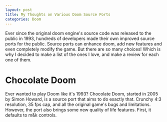 ```yaml
---
layout: post
title: My Thoughts on Various Doom Source Ports
categories: Doom
---
```

Ever since the original doom engine's source code was released to the public in 1993, hundreds of developers made their own improved source ports for the public. Source ports can enhance doom, add new features and even completely modify the game. But there are so many choices! Which is why I decided to make a list of the ones I love, and make a review for each one of them.

# Chocolate Doom
Ever wanted to play Doom like it's 1993? Chocolate Doom, started in 2005 by Simon Howard, is a source port that aims to do exactly that. Crunchy 4:3 resolution, 35 fps cap, and all the original game's bugs and limitations. However, the port also brings some new quality of life features. First, it defaults to m&k controls.
<!--stackedit_data:
eyJoaXN0b3J5IjpbLTEyNDYzMzMzNjMsMTcyNzU2NDM4OSwtMz
k2MDM3MDI0LDg3MzY5MDIzOCwtMTQxOTk3MzUwMiwyMDU3MTk1
NjAsLTkyNzkyODY4MiwxOTUxNjUzNDgyLDk1NDQ0MDk3MF19
-->